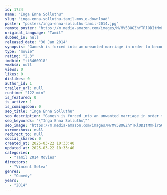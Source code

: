```yaml
---
id: 1734
name: "Inga Enna Solluthu"
slug: "inga-enna-solluthu-tamil-movie-download"
poster: "posters/inga-enna-solluthu-tamil-2014.jpg"
remote_poster: "https://m.media-amazon.com/images/M/MV5BOGZhYTRlODItMmFiYS00Y2M0LTg5MTEtMzBjNjhiMWU3NjgyXkEyXkFqcGc@._V1_SX300.jpg"
original_language: "Tamil"
dubbed_in: null
released_date: "30 Jan 2014"
synopsis: "Ganesh is forced into an unwanted marriage in order to become rich quickly with his wife's money. However, his foolishness and misfortune push his wife to attempt suicide."
type: "movie"
rating: "2.3"
imdbid: "tt3460918"
tmdbid: null
views: 0
likes: 0
dislikes: 0
author_id: 1
trailer_url: null
runtime: "122 min"
is_featured: 0
is_active: 1
is_comingsoon: 0
seo_title: "Inga Enna Solluthu"
seo_description: "Ganesh is forced into an unwanted marriage in order to become rich quickly with his wife's money. However, his foolishness and misfortune push his wife to attempt suicide."
seo_keywords: "\"Inga Enna Solluthu\""
seo_image: "https://m.media-amazon.com/images/M/MV5BOGZhYTRlODItMmFiYS00Y2M0LTg5MTEtMzBjNjhiMWU3NjgyXkEyXkFqcGc@._V1_SX300.jpg"
screenshots: null
redirect_to: null
social_shares: 0
created_at: 2025-03-22 10:33:40
updated_at: 2025-03-22 10:33:40
categories:
  - "Tamil 2014 Movies"
directors:
  - "Vincent Selva"
genres:
  - "Comedy"
years:
  - "2014"
---
```

